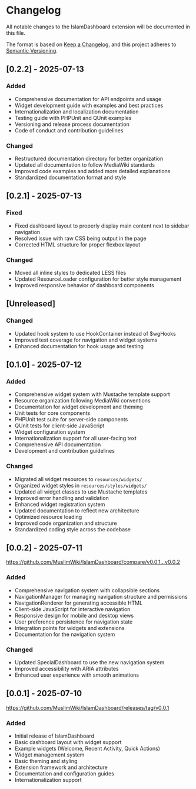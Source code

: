 # Changelog

All notable changes to the IslamDashboard extension will be documented in this file.

The format is based on [Keep a Changelog](https://keepachangelog.com/en/1.0.0/),
and this project adheres to [Semantic Versioning](https://semver.org/spec/v2.0.0.html).

## [0.2.2] - 2025-07-13
### Added
- Comprehensive documentation for API endpoints and usage
- Widget development guide with examples and best practices
- Internationalization and localization documentation
- Testing guide with PHPUnit and QUnit examples
- Versioning and release process documentation
- Code of conduct and contribution guidelines

### Changed
- Restructured documentation directory for better organization
- Updated all documentation to follow MediaWiki standards
- Improved code examples and added more detailed explanations
- Standardized documentation format and style

## [0.2.1] - 2025-07-13
### Fixed
- Fixed dashboard layout to properly display main content next to sidebar navigation
- Resolved issue with raw CSS being output in the page
- Corrected HTML structure for proper flexbox layout

### Changed
- Moved all inline styles to dedicated LESS files
- Updated ResourceLoader configuration for better style management
- Improved responsive behavior of dashboard components

## [Unreleased]
### Changed
- Updated hook system to use HookContainer instead of $wgHooks
- Improved test coverage for navigation and widget systems
- Enhanced documentation for hook usage and testing

## [0.1.0] - 2025-07-12
### Added
- Comprehensive widget system with Mustache template support
- Resource organization following MediaWiki conventions
- Documentation for widget development and theming
- Unit tests for core components
- PHPUnit test suite for server-side components
- QUnit tests for client-side JavaScript
- Widget configuration system
- Internationalization support for all user-facing text
- Comprehensive API documentation
- Development and contribution guidelines

### Changed
- Migrated all widget resources to `resources/widgets/`
- Organized widget styles in `resources/styles/widgets/`
- Updated all widget classes to use Mustache templates
- Improved error handling and validation
- Enhanced widget registration system
- Updated documentation to reflect new architecture
- Optimized resource loading
- Improved code organization and structure
- Standardized coding style across the codebase

## [0.0.2] - 2025-07-11
https://github.com/MuslimWiki/IslamDashboard/compare/v0.0.1...v0.0.2
### Added
- Comprehensive navigation system with collapsible sections
- NavigationManager for managing navigation structure and permissions
- NavigationRenderer for generating accessible HTML
- Client-side JavaScript for interactive navigation
- Responsive design for mobile and desktop views
- User preference persistence for navigation state
- Integration points for widgets and extensions
- Documentation for the navigation system

### Changed
- Updated SpecialDashboard to use the new navigation system
- Improved accessibility with ARIA attributes
- Enhanced user experience with smooth animations

## [0.0.1] - 2025-07-10
https://github.com/MuslimWiki/IslamDashboard/releases/tag/v0.0.1
### Added
- Initial release of IslamDashboard
- Basic dashboard layout with widget support
- Example widgets (Welcome, Recent Activity, Quick Actions)
- Widget management system
- Basic theming and styling
- Extension framework and architecture
- Documentation and configuration guides
- Internationalization support

